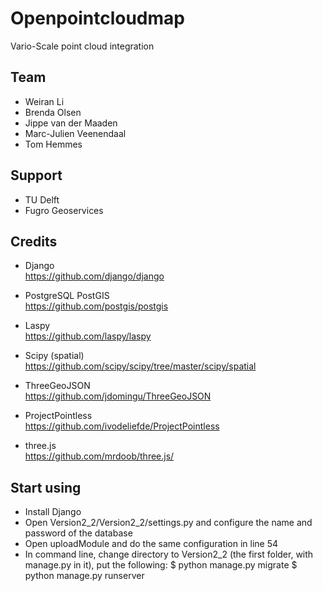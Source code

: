 # Openpointcloudmap

Vario-Scale point cloud integration

## Team

- Weiran Li
- Brenda Olsen
- Jippe van der Maaden
- Marc-Julien Veenendaal
- Tom Hemmes

## Support

- TU Delft
- Fugro Geoservices

## Credits

- Django<br>
https://github.com/django/django

- PostgreSQL PostGIS<br>
https://github.com/postgis/postgis

- Laspy<br>
https://github.com/laspy/laspy

- Scipy (spatial)<br>
https://github.com/scipy/scipy/tree/master/scipy/spatial

- ThreeGeoJSON<br>
https://github.com/jdomingu/ThreeGeoJSON

- ProjectPointless<br>
https://github.com/ivodeliefde/ProjectPointless

- three.js<br>
https://github.com/mrdoob/three.js/

## Start using

- Install Django
- Open Version2_2/Version2_2/settings.py and configure the name and password of the database
- Open uploadModule and do the same configuration in line 54
- In command line, change directory to Version2_2 (the first folder, with manage.py in it), put the following:
$ python manage.py migrate
$ python manage.py runserver
